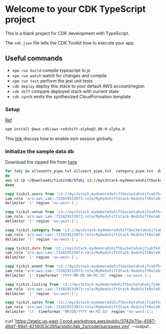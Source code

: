 # Welcome to your CDK TypeScript project

This is a blank project for CDK development with TypeScript.

The `cdk.json` file tells the CDK Toolkit how to execute your app.

## Useful commands

* `npm run build`   compile typescript to js
* `npm run watch`   watch for changes and compile
* `npm run test`    perform the jest unit tests
* `cdk deploy`      deploy this stack to your default AWS account/region
* `cdk diff`        compare deployed stack with current state
* `cdk synth`       emits the synthesized CloudFormation template


### Setup

[Ref](https://docs.aws.amazon.com/redshift/latest/gsg/rs-gsg-create-sample-db.html#gsg-load-sample-data-v1)

```bash
npm install @aws-cdk/aws-redshift-alpha@2.80.0-alpha.0
```

This [link](https://docs.aws.amazon.com/systems-manager/latest/userguide/managed-instances-default-host-management.html) discuss how to enable ssm session globally.


### Initialize the sample data db


Download the zipped file from [here](https://docs.aws.amazon.com/redshift/latest/gsg/samples/tickitdb.zip)

```bash
for fobj in allevents_pipe.txt allusers_pipe.txt  category_pipe.txt  date2008_pipe.txt  listings_pipe.txt  sales_tab.txt venue_pipe.txt
do 
aws s3 cp ~/Downloads/tickitdb/$fobj s3://mys3stack-mydemoredshiftbucketahskjfsahfk43a7c739-1fweiuqwd278u/tickitdb/$fobj
done
```

```sql
copy tickit.users from 's3://mys3stack-mydemoredshiftbucketahskjfsahfk43a7c739-1fweiuqwd278u/tickitdb/allusers_pipe.txt' 
iam_role 'arn:aws:iam::733829533973:role/MyRedshiftStack-RedshiftRoleD1BA0605-VVLBNCFLUNKZ' 
delimiter '|' region 'eu-west-1';

copy tickit.venue from 's3://mys3stack-mydemoredshiftbucketahskjfsahfk43a7c739-1fweiuqwd278u/tickitdb/venue_pipe.txt' 
iam_role 'arn:aws:iam::733829533973:role/MyRedshiftStack-RedshiftRoleD1BA0605-VVLBNCFLUNKZ'
delimiter '|' region 'eu-west-1';

copy tickit.category from 's3://mys3stack-mydemoredshiftbucketahskjfsahfk43a7c739-1fweiuqwd278u/tickitdb/category_pipe.txt' 
iam_role 'arn:aws:iam::733829533973:role/MyRedshiftStack-RedshiftRoleD1BA0605-VVLBNCFLUNKZ'
delimiter '|' region 'eu-west-1';

copy tickit.date from 's3://mys3stack-mydemoredshiftbucketahskjfsahfk43a7c739-1fweiuqwd278u/tickitdb/date2008_pipe.txt' 
iam_role 'arn:aws:iam::733829533973:role/MyRedshiftStack-RedshiftRoleD1BA0605-VVLBNCFLUNKZ'
delimiter '|' region 'eu-west-1';

copy tickit.event from 's3://mys3stack-mydemoredshiftbucketahskjfsahfk43a7c739-1fweiuqwd278u/tickitdb/allevents_pipe.txt' 
iam_role 'arn:aws:iam::733829533973:role/MyRedshiftStack-RedshiftRoleD1BA0605-VVLBNCFLUNKZ'
delimiter '|' timeformat 'YYYY-MM-DD HH:MI:SS' region 'eu-west-1';

copy tickit.listing from 's3://mys3stack-mydemoredshiftbucketahskjfsahfk43a7c739-1fweiuqwd278u/tickitdb/listings_pipe.txt' 
iam_role 'arn:aws:iam::733829533973:role/MyRedshiftStack-RedshiftRoleD1BA0605-VVLBNCFLUNKZ'
delimiter '|' region 'eu-west-1';

copy tickit.sales from 's3://mys3stack-mydemoredshiftbucketahskjfsahfk43a7c739-1fweiuqwd278u/tickitdb/sales_tab.txt'
iam_role 'arn:aws:iam::733829533973:role/MyRedshiftStack-RedshiftRoleD1BA0605-VVLBNCFLUNKZ'
delimiter '\t' timeformat 'MM/DD/YYYY HH:MI:SS' region 'eu-west-1';
```


curl 'https://static.us-east-1.prod.workshops.aws/public/3742b70e-4587-48d7-99a1-4214053c265a/static/lab_2a/code/packages.yml' --output .
